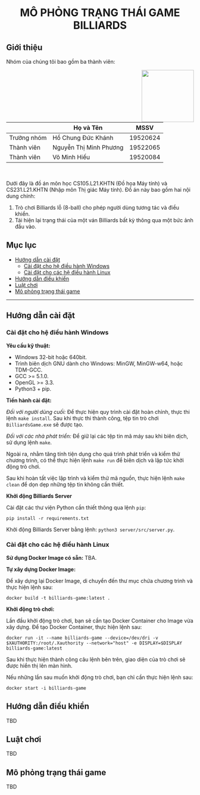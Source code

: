 <h1><p align="center">MÔ PHỎNG TRẠNG THÁI GAME BILLIARDS</p></h1>

## Giới thiệu

Nhóm của chúng tôi bao gồm ba thành viên:

<img align="right" height="140" src="https://media1.tenor.com/images/f181464c1be3f16db829c46966eab6fd/tenor.gif?itemid=3452012">

|             | Họ và Tên              | MSSV     |
|-------------|------------------------|----------|
| Trưởng nhóm | Hồ Chung Đức Khánh     | 19520624 |
| Thành viên  | Nguyễn Thị Minh Phương | 19522065 |
| Thành viên  | Võ Minh Hiếu           | 19520084 |

<br>

Dưới đây là đồ án môn học CS105.L21.KHTN (Đồ họa Máy tính) và CS231.L21.KHTN (Nhập môn Thị giác Máy tính). Đồ án này bao gồm hai nội dung chính:

<ol>
    <li> Trò chơi Billiards lỗ (8-ball) cho phép người dùng tương tác và điều khiển.
    <li> Tái hiện lại trạng thái của một ván Billiards bất kỳ thông qua một bức ảnh đầu vào.
</ol>

## Mục lục

- [Hướng dẫn cài đặt](#hướng-dẫn-cài-đặt)
    * [Cài đặt cho hệ điều hành Windows](#cài-đặt-cho-hệ-điều-hành-windows)
    * [Cài đặt cho các hệ điều hành Linux](#cài-đặt-cho-các-hệ-điều-hành-linux)
- [Hướng dẫn điều khiển](#hướng-dẫn-điều-khiển)
- [Luật chơi](#luật-chơi)
- [Mô phỏng trạng thái game](#mô-phỏng-trạng-thái-game)

---

<!-- ## Yêu cầu kỹ thuật

Hiện tại chương trình của chúng tôi chỉ mới hỗ trợ cho nền tảng Microsoft Windows. Trước khi đến với bước cài đặt, vui lòng kiểm tra hệ thống của bạn đã có sẵn những tiện ích sau:

- Windows 32-bit hoặc 64-bit.
- Trình biên dịch GNU dành cho Windows: MinGW, MinGW-w64, hoặc TDM-GCC.
- GCC >= 5.1.0. -->

## Hướng dẫn cài đặt

### Cài đặt cho hệ điều hành Windows

**Yêu cầu kỹ thuật:**
- Windows 32-bit hoặc 640bit.
- Trình biên dịch GNU dành cho Windows: MinGW, MinGW-w64, hoặc TDM-GCC.
- GCC >= 5.1.0.
- OpenGL >= 3.3.
- Python3 + pip.

**Tiến hành cài đặt:**

*Đối với người dùng cuối:* Để thực hiện quy trình cài đặt hoàn chỉnh, thực thi lệnh `make install`. Sau khi thực thi thành công, tệp tin trò chơi `BilliardsGame.exe` sẽ được tạo.

*Đối với các nhà phát triển:* Để giữ lại các tệp tin mã máy sau khi biên dịch, sử dụng lệnh `make`.

Ngoài ra, nhằm tăng tính tiện dụng cho quá trình phát triển và kiểm thử chương trình, có thể thực hiện lệnh `make run` để biên dịch và lập tức khởi động trò chơi.

Sau khi hoàn tất việc lập trình và kiểm thử mã nguồn, thực hiện lệnh `make clean` để dọn dẹp những tệp tin không cần thiết.

**Khởi động Billiards Server**

Cài đặt các thư viện Python cần thiết thông qua lệnh `pip`:

```
pip install -r requirements.txt
```

Khởi động Billiards Server bằng lệnh: `python3 server/src/server.py`.

### Cài đặt cho các hệ điều hành Linux

**Sử dụng Docker Image có sẵn:** TBA.

**Tự xây dựng Docker Image:**

Để xây dựng lại Docker Image, di chuyển đến thư mục chứa chương trình và thực hiện lệnh sau:

```shellscript
docker build -t billiards-game:latest .
```

**Khởi động trò chơi:**

Lần đầu khởi động trò chơi, bạn sẽ cần tạo Docker Container cho Image vừa xây dựng. Để tạo Docker Container, thực hiện lệnh sau:

```shellscript
docker run -it --name billiards-game --device=/dev/dri -v $XAUTHORITY:/root/.Xauthority --network="host" -e DISPLAY=$DISPLAY billiards-game:latest
```

Sau khi thực hiện thành công câu lệnh bên trên, giao diện của trò chơi sẽ được hiển thị lên màn hình.

Nếu những lần sau muốn khởi động trò chơi, bạn chỉ cần thực hiện lệnh sau:

```shellscript
docker start -i billiards-game
```


## Hướng dẫn điều khiển

TBD

## Luật chơi

TBD

## Mô phỏng trạng thái game

TBD

